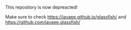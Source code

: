 This repository is now depreacted!

Make sure to check https://javaee.github.io/glassfish/ and https://github.com/javaee.glassfish/

